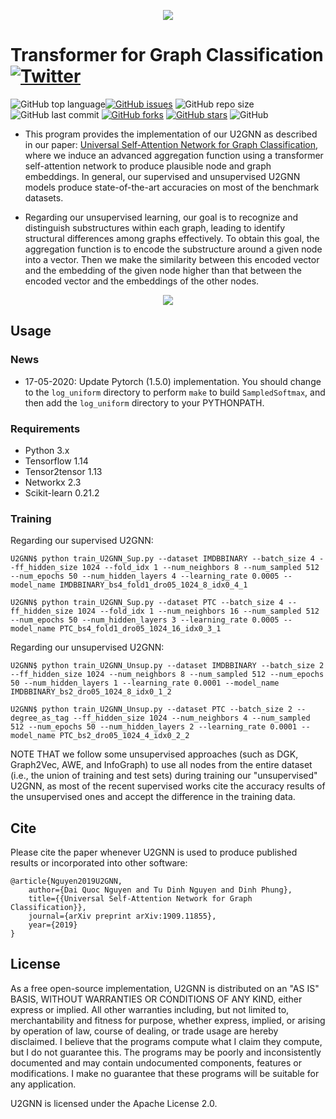 <p align="center">
	<img src="https://github.com/daiquocnguyen/U2GNN/blob/master/u2gnn_logo.png">
</p>

# Transformer for Graph Classification<a href="https://twitter.com/intent/tweet?text=Wow:&url=https%3A%2F%2Fgithub.com%2Fdaiquocnguyen%2FU2GNN%2Fblob%2Fmaster%2FREADME.md"><img alt="Twitter" src="https://img.shields.io/twitter/url?style=social&url=https%3A%2F%2Ftwitter.com%2Fdaiquocng"></a>

<img alt="GitHub top language" src="https://img.shields.io/github/languages/top/daiquocnguyen/U2GNN"><a href="https://github.com/daiquocnguyen/U2GNN/issues"><img alt="GitHub issues" src="https://img.shields.io/github/issues/daiquocnguyen/U2GNN"></a>
<img alt="GitHub repo size" src="https://img.shields.io/github/repo-size/daiquocnguyen/U2GNN">
<img alt="GitHub last commit" src="https://img.shields.io/github/last-commit/daiquocnguyen/U2GNN">
<a href="https://github.com/daiquocnguyen/U2GNN/network"><img alt="GitHub forks" src="https://img.shields.io/github/forks/daiquocnguyen/U2GNN"></a>
<a href="https://github.com/daiquocnguyen/U2GNN/stargazers"><img alt="GitHub stars" src="https://img.shields.io/github/stars/daiquocnguyen/U2GNN"></a>
<img alt="GitHub" src="https://img.shields.io/github/license/daiquocnguyen/U2GNN">

- This program provides the implementation of our U2GNN as described in our paper: [Universal Self-Attention Network for Graph Classification](https://arxiv.org/abs/1909.11855), where we induce an advanced aggregation function using a transformer self-attention network to produce plausible node and graph embeddings. In general, our supervised and unsupervised U2GNN models produce state-of-the-art accuracies on most of the benchmark datasets. 

- Regarding our unsupervised learning, our goal is to recognize and distinguish substructures within each graph, leading to identify structural differences among graphs effectively. To obtain this goal, the aggregation function is to encode the substructure around a given node into a vector. Then we make the similarity between this encoded vector and the embedding of the given node higher than that between the encoded vector and the embeddings of the other nodes. 

<p align="center">
	<img src="https://github.com/daiquocnguyen/U2GNN/blob/master/U2GNN.png">
</p>

## Usage

### News

- 17-05-2020: Update Pytorch (1.5.0) implementation. You should change to the `log_uniform` directory to perform `make` to build `SampledSoftmax`, and then add the `log_uniform` directory to your PYTHONPATH.

### Requirements
- Python 	3.x
- Tensorflow 	1.14
- Tensor2tensor 1.13
- Networkx 	2.3
- Scikit-learn	0.21.2

### Training

Regarding our supervised U2GNN:

	U2GNN$ python train_U2GNN_Sup.py --dataset IMDBBINARY --batch_size 4 --ff_hidden_size 1024 --fold_idx 1 --num_neighbors 8 --num_sampled 512 --num_epochs 50 --num_hidden_layers 4 --learning_rate 0.0005 --model_name IMDBBINARY_bs4_fold1_dro05_1024_8_idx0_4_1
	
	U2GNN$ python train_U2GNN_Sup.py --dataset PTC --batch_size 4 --ff_hidden_size 1024 --fold_idx 1 --num_neighbors 16 --num_sampled 512 --num_epochs 50 --num_hidden_layers 3 --learning_rate 0.0005 --model_name PTC_bs4_fold1_dro05_1024_16_idx0_3_1

Regarding our unsupervised U2GNN:

	U2GNN$ python train_U2GNN_Unsup.py --dataset IMDBBINARY --batch_size 2 --ff_hidden_size 1024 --num_neighbors 8 --num_sampled 512 --num_epochs 50 --num_hidden_layers 1 --learning_rate 0.0001 --model_name IMDBBINARY_bs2_dro05_1024_8_idx0_1_2
	
	U2GNN$ python train_U2GNN_Unsup.py --dataset PTC --batch_size 2 --degree_as_tag --ff_hidden_size 1024 --num_neighbors 4 --num_sampled 512 --num_epochs 50 --num_hidden_layers 2 --learning_rate 0.0001 --model_name PTC_bs2_dro05_1024_4_idx0_2_2

NOTE THAT we follow some unsupervised approaches (such as DGK, Graph2Vec, AWE, and InfoGraph) to use all nodes from the entire dataset (i.e., the union of training and test sets) during training our "unsupervised" U2GNN, as most of the recent supervised works cite the accuracy results of the unsupervised ones and accept the difference in the training data.

## Cite  
Please cite the paper whenever U2GNN is used to produce published results or incorporated into other software:

	@article{Nguyen2019U2GNN,
		author={Dai Quoc Nguyen and Tu Dinh Nguyen and Dinh Phung},
		title={{Universal Self-Attention Network for Graph Classification}},
		journal={arXiv preprint arXiv:1909.11855},
		year={2019}
	}

## License
As a free open-source implementation, U2GNN is distributed on an "AS IS" BASIS, WITHOUT WARRANTIES OR CONDITIONS OF ANY KIND, either express or implied. All other warranties including, but not limited to, merchantability and fitness for purpose, whether express, implied, or arising by operation of law, course of dealing, or trade usage are hereby disclaimed. I believe that the programs compute what I claim they compute, but I do not guarantee this. The programs may be poorly and inconsistently documented and may contain undocumented components, features or modifications. I make no guarantee that these programs will be suitable for any application.

U2GNN is licensed under the Apache License 2.0.
